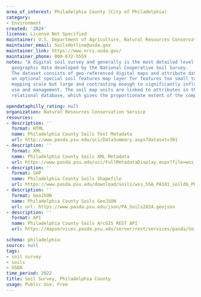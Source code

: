 ```yaml
---
area_of_interest: Philadelphia County (City of Philadelphia)
category:
- Environment
created: '2024'
license: License Not Specified
maintainer: U.S. Department of Agriculture, Natural Resources Conservation Service, National Soil Survey Center
maintainer_email: SoilsHotline@usda.gov
maintainer_link: https://www.nrcs.usda.gov/
maintainer_phone: 800-672-5559
notes: "A digital soil survey and generally is the most detailed level of soil 
  geographic data developed by the National Cooperative Soil Survey.
  The dataset consists of geo-referenced digital maps and attribute data, and it includes 
  an optional special soil features map layer for features too small to delineate at the 
  mapping scale but large and contrasting enough to significantly influence land 
  use and management. The soil map units are linked to attributes in the National Soil Information System
  relational database, which gives the proportionate extent of the component soils and their properties."

opendataphilly_rating: null
organization: Natural Resources Conservation Service
resources:
- description: ''
  format: HTML
  name: Philadelphia County Soils Text Metadata
  url: http://www.pasda.psu.edu/uci/DataSummary.aspx?dataset=361
- description: ''
  format: XML
  name: Philadelphia County Soils XML Metadata
  url: https://www.pasda.psu.edu/uci/FullMetadataDisplay.aspx?file=wss_SSA_PA101_soildb_Philadelphia_PA_2003_%5B2024-09-04%5D.xml
- description: ''
  format: SHP
  name: Philadelphia County Soils Shapefile
  url: https://www.pasda.psu.edu/download/soils/wss_SSA_PA101_soildb_Philadelphia_PA_2003_%5B2024-09-04%5D.zip
- description: ''
  format: GeoJSON
  name: Philadelphia County Soils GeoJSON
  url: url: https://www.pasda.psu.edu/json/PA_Soils2024.geojson
- description: ''
  format: API
  name: Philadelphia County Soils ArcGIS REST API
  url: https://mapservices.pasda.psu.edu/server/rest/services/pasda/Soils_PA/MapServer

schema: philadelphia
source: null
tags: 
- soil survey
- soils
- USDA
time_period: 2022
title: Soil Survey, Philadelphia County
usage: Public Use; Free
---
```

